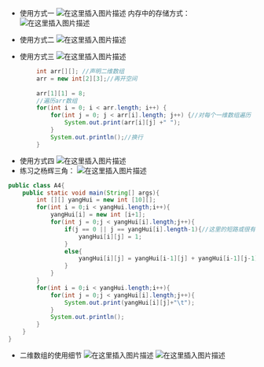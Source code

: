 ﻿- 使用方式一
![在这里插入图片描述](https://img-blog.csdnimg.cn/2d3d63b77c754a8a85f7b0f7aac13433.png?x-oss-process=image/watermark,type_ZHJvaWRzYW5zZmFsbGJhY2s,shadow_50,text_Q1NETiBATkpVU1RaSkM=,size_20,color_FFFFFF,t_70,g_se,x_16)
内存中的存储方式：
![在这里插入图片描述](https://img-blog.csdnimg.cn/97cf9da5c615465ea36ebe94c08c03c5.png?x-oss-process=image/watermark,type_ZHJvaWRzYW5zZmFsbGJhY2s,shadow_50,text_Q1NETiBATkpVU1RaSkM=,size_20,color_FFFFFF,t_70,g_se,x_16)

- 使用方式二
![在这里插入图片描述](https://img-blog.csdnimg.cn/c01493ae07494f958910260ae088d748.png?x-oss-process=image/watermark,type_ZHJvaWRzYW5zZmFsbGJhY2s,shadow_50,text_Q1NETiBATkpVU1RaSkM=,size_20,color_FFFFFF,t_70,g_se,x_16)
- 使用方式三
![在这里插入图片描述](https://img-blog.csdnimg.cn/b2030b5b1420499fbb63b910b77ecac0.png?x-oss-process=image/watermark,type_ZHJvaWRzYW5zZmFsbGJhY2s,shadow_50,text_Q1NETiBATkpVU1RaSkM=,size_20,color_FFFFFF,t_70,g_se,x_16)

```java
		int arr[][]; //声明二维数组
		arr = new int[2][3];//再开空间 
		
		arr[1][1] = 8;
		//遍历arr数组
		for(int i = 0; i < arr.length; i++) {
			for(int j = 0; j < arr[i].length; j++) {//对每个一维数组遍历
				System.out.print(arr[i][j] +" ");
			}
			System.out.println();//换行
		}
```
- 使用方式四
![在这里插入图片描述](https://img-blog.csdnimg.cn/a801522041744c38882bc2889fa648b8.png?x-oss-process=image/watermark,type_ZHJvaWRzYW5zZmFsbGJhY2s,shadow_50,text_Q1NETiBATkpVU1RaSkM=,size_20,color_FFFFFF,t_70,g_se,x_16)
- 练习之杨辉三角：
![在这里插入图片描述](https://img-blog.csdnimg.cn/7fc25308478848dc9c9bf2a38108bdca.png?x-oss-process=image/watermark,type_ZHJvaWRzYW5zZmFsbGJhY2s,shadow_50,text_Q1NETiBATkpVU1RaSkM=,size_20,color_FFFFFF,t_70,g_se,x_16)

```java
public class A4{
	public static void main(String[] args){
		int [][] yangHui = new int [10][];
		for(int i = 0;i < yangHui.length;i++){
			yangHui[i] = new int [i+1];
			for(int j = 0;j < yangHui[i].length;j++){
				if(j == 0 || j == yangHui[i].length-1){//这里的短路或很有灵性。很牛逼！！
					yangHui[i][j] = 1;
				}
				else{
					yangHui[i][j] = yangHui[i-1][j] + yangHui[i-1][j-1];
				}
			}
		}
		for(int i = 0;i < yangHui.length;i++){
			for(int j = 0;j < yangHui[i].length;j++){
				System.out.print(yangHui[i][j]+"\t");
			}
			System.out.println();
		}
	}
}

```
- 二维数组的使用细节
![在这里插入图片描述](https://img-blog.csdnimg.cn/cb0f9a3489cd4bb89000427666c709d1.png?x-oss-process=image/watermark,type_ZHJvaWRzYW5zZmFsbGJhY2s,shadow_50,text_Q1NETiBATkpVU1RaSkM=,size_20,color_FFFFFF,t_70,g_se,x_16)
![在这里插入图片描述](https://img-blog.csdnimg.cn/fdd466b4caff44abbf6443e1059a8efd.png?x-oss-process=image/watermark,type_ZHJvaWRzYW5zZmFsbGJhY2s,shadow_50,text_Q1NETiBATkpVU1RaSkM=,size_20,color_FFFFFF,t_70,g_se,x_16)


